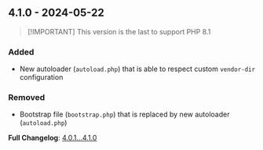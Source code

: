 
## 4.1.0 - 2024-05-22

> [!IMPORTANT] This version is the last to support PHP 8.1

### Added

- New autoloader (`autoload.php`) that is able to respect custom `vendor-dir` configuration

### Removed

- Bootstrap file (`bootstrap.php`) that is replaced by new autoloader (`autoload.php`)

**Full Changelog**: [4.0.1...4.1.0](https://github.com/llaville/umlwriter/compare/4.0.1...4.1.0)
